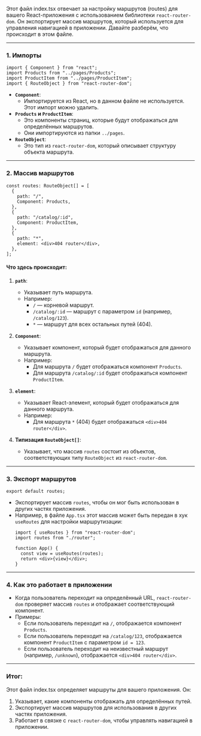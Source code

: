 Этот файл index.tsx отвечает за настройку маршрутов (routes) для вашего React-приложения с использованием библиотеки `react-router-dom`. Он экспортирует массив маршрутов, который используется для управления навигацией в приложении. Давайте разберём, что происходит в этом файле.

---

### 1. **Импорты**
```tsx
import { Component } from "react";
import Products from "../pages/Products";
import ProductItem from "../pages/ProductItem";
import { RouteObject } from "react-router-dom";
```
- **`Component`**:
  - Импортируется из React, но в данном файле не используется. Этот импорт можно удалить.
- **`Products` и `ProductItem`**:
  - Это компоненты страниц, которые будут отображаться для определённых маршрутов.
  - Они импортируются из папки `../pages`.
- **`RouteObject`**:
  - Это тип из `react-router-dom`, который описывает структуру объекта маршрута.

---

### 2. **Массив маршрутов**
```tsx
const routes: RouteObject[] = [
  {
    path: "/",
    Component: Products,
  },
  {
    path: "/catalog/:id",
    Component: ProductItem,
  },
  {
    path: "*",
    element: <div>404 router</div>,
  },
];
```

#### Что здесь происходит:
1. **`path`**:
   - Указывает путь маршрута.
   - Например:
     - `/` — корневой маршрут.
     - `/catalog/:id` — маршрут с параметром `id` (например, `/catalog/123`).
     - `*` — маршрут для всех остальных путей (404).

2. **`Component`**:
   - Указывает компонент, который будет отображаться для данного маршрута.
   - Например:
     - Для маршрута `/` будет отображаться компонент `Products`.
     - Для маршрута `/catalog/:id` будет отображаться компонент `ProductItem`.

3. **`element`**:
   - Указывает React-элемент, который будет отображаться для данного маршрута.
   - Например:
     - Для маршрута `*` (404) будет отображаться `<div>404 router</div>`.

4. **Типизация `RouteObject[]`**:
   - Указывает, что массив `routes` состоит из объектов, соответствующих типу `RouteObject` из `react-router-dom`.

---

### 3. **Экспорт маршрутов**
```tsx
export default routes;
```
- Экспортирует массив `routes`, чтобы он мог быть использован в других частях приложения.
- Например, в файле `App.tsx` этот массив может быть передан в хук `useRoutes` для настройки маршрутизации:
  ```tsx
  import { useRoutes } from "react-router-dom";
  import routes from "./router";

  function App() {
    const view = useRoutes(routes);
    return <div>{view}</div>;
  }
  ```

---

### 4. **Как это работает в приложении**
- Когда пользователь переходит на определённый URL, `react-router-dom` проверяет массив `routes` и отображает соответствующий компонент.
- Примеры:
  - Если пользователь переходит на `/`, отображается компонент `Products`.
  - Если пользователь переходит на `/catalog/123`, отображается компонент `ProductItem` с параметром `id = 123`.
  - Если пользователь переходит на неизвестный маршрут (например, `/unknown`), отображается `<div>404 router</div>`.

---

### Итог:
Этот файл index.tsx определяет маршруты для вашего приложения. Он:
1. Указывает, какие компоненты отображать для определённых путей.
2. Экспортирует массив маршрутов для использования в других частях приложения.
3. Работает в связке с `react-router-dom`, чтобы управлять навигацией в приложении.